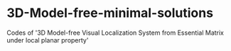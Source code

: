 # 3D-Model-free-minimal-solutions
Codes of '3D Model-free Visual Localization System from Essential Matrix under local planar property'
